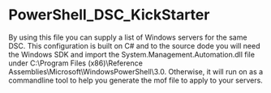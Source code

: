# PowerShell_DSC_KickStarter
By using this file you can supply a list of Windows servers for the same DSC. This configuration is built on C# and to the source dode you will need the Windows SDK and import the System.Management.Automation.dll file under C:\Program Files (x86)\Reference Assemblies\Microsoft\WindowsPowerShell\3.0.
Otherwise, it will run on as a commandline tool to help you generate the mof file to apply to your servers. 
